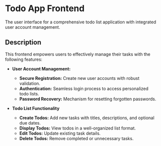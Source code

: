 # Todo App Frontend

The user interface for a comprehensive todo list application with integrated user account management.

## Description

This frontend empowers users to effectively manage their tasks with the following features:

* **User Account Management:**
    * **Secure Registration:** Create new user accounts with robust validation.
    * **Authentication:**  Seamless login process to access personalized todo lists.
    * **Password Recovery:**  Mechanism for resetting forgotten passwords.

* **Todo List Functionality**
    * **Create Todos:** Add new tasks with titles, descriptions, and optional due dates.
    * **Display Todos:** View todos in a well-organized list format.
    * **Edit Todos:** Update existing task details.
    * **Delete Todos:**  Remove completed or unnecessary tasks.

